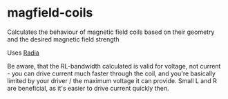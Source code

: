 # magfield-coils
Calculates the behaviour of magnetic field coils based on their geometry and the desired magnetic field strength

Uses [Radia](http://www.esrf.eu/Accelerators/Groups/InsertionDevices/Software/Radia) 

Be aware, that the RL-bandwidth calculated is valid for voltage, not current - you can drive current much faster through the coil, and you're basically limited by your driver / the maximum voltage it can provide. Small L and R are beneficial, as it's easier to drive current quickly then.
